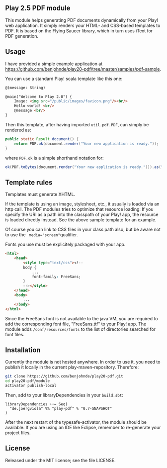 Play 2.5 PDF module
-------------------

This module helps generating PDF documents dynamically from your Play! web application.
It simply renders your HTML- and CSS-based templates to PDF.
It is based on the Flying Saucer library, which in turn uses iText for PDF generation.

Usage
-----

I have provided a simple example application at
https://github.com/benjohnde/play20-pdf/tree/master/samples/pdf-sample.

You can use a standard Play! scala template like this one:
```html
@(message: String)

@main("Welcome to Play 2.0") {
    Image: <img src="/public/images/favicon.png"/><br/>
    Hello world! <br/>
    @message <br/>
}
```

Then this template, after having imported ```util.pdf.PDF```, can simply be rendered as:
```java
public static Result document() {
	return PDF.ok(document.render("Your new application is ready."));
}
```  
where ```PDF.ok``` is a simple shorthand notation for:
```java
ok(PDF.toBytes(document.render("Your new application is ready."))).as("application/pdf")
```

Template rules
--------------

Templates must generate XHTML.

If the template is using an image, stylesheet, etc., it usually is loaded via an http call.
The PDF modules tries to optimize that resource loading:
If you specify the URI as a path into the classpath of your Play! app, the resource is loaded directly instead.
See the above sample template for an example.

Of course you can link to CSS files in your class path also, but be aware not to
use the ``` media="screen"```qualifier. 
  
Fonts you use must be explicitely packaged with your app.
```html
<html>
	<head>
		<style type="text/css"><!--
		body {
			...
			font-family: FreeSans;
		}
		--></style>	
	</head>
	<body>
		...
	</body>
</html>
```
Since the FreeSans font is not available to the java VM, you are required to
add the corresponding font file, "FreeSans.ttf" to your Play! app.
The module adds ```/conf/resources/fonts``` to the list of directories
searched for font files.

Installation
------------

Currently the module is not hosted anywhere. In order to use it, you need to publish it locally in the current play-maven-repository. Therefore:

```bash
git clone https://github.com/benjohnde/play20-pdf.git
cd play20-pdf/module
activator publish-local
```

Then, add to your libraryDependencies in your ```build.sbt```:

```
libraryDependencies ++= Seq(
  "de.joergviola" %% "play-pdf" % "0.7-SNAPSHOT"
)
```

After the next restart of the typesafe-activator, the module should be available.
If you are using an IDE like Eclipse, remember to re-generate your project files. 


License
-------

Released under the MIT license; see the file LICENSE.
